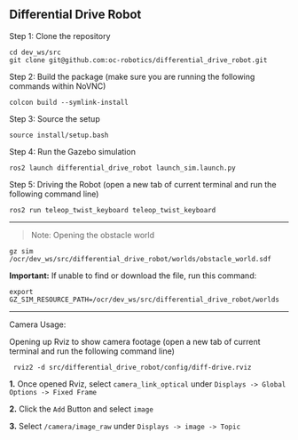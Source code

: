 ## Differential Drive Robot

Step 1: Clone the repository

```
cd dev_ws/src
git clone git@github.com:oc-robotics/differential_drive_robot.git
```

Step 2: Build the package (make sure you are running the following commands within NoVNC)

```
colcon build --symlink-install
```

Step 3: Source the setup

```
source install/setup.bash
```

Step 4: Run the Gazebo simulation

```
ros2 launch differential_drive_robot launch_sim.launch.py
```

Step 5: Driving the Robot (open a new tab of current terminal and run the following command line)

```
ros2 run teleop_twist_keyboard teleop_twist_keyboard
```

---

> Note: Opening the obstacle world

```
gz sim /ocr/dev_ws/src/differential_drive_robot/worlds/obstacle_world.sdf
```

**Important:** If unable to find or download the file, run this command:

```
export GZ_SIM_RESOURCE_PATH=/ocr/dev_ws/src/differential_drive_robot/worlds
```

---

Camera Usage:

Opening up Rviz to show camera footage (open a new tab of current terminal and run the following command line)

```
 rviz2 -d src/differential_drive_robot/config/diff-drive.rviz
```

**1.** Once opened Rviz, select `camera_link_optical` under `Displays -> Global Options -> Fixed Frame`

**2.** Click the `Add` Button and select `image`

**3.** Select `/camera/image_raw` under `Displays -> image -> Topic`
